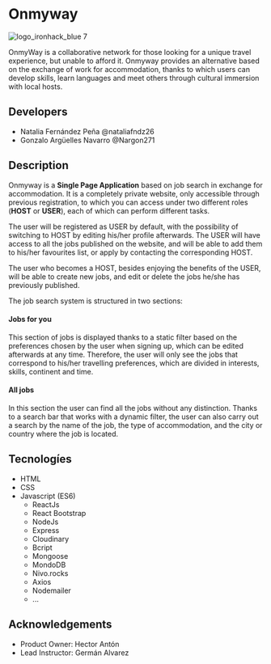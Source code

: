 # Onmyway
![logo_ironhack_blue 7](https://user-images.githubusercontent.com/23629340/40541063-a07a0a8a-601a-11e8-91b5-2f13e4e6b441.png)

OnmyWay is a collaborative network for those looking for a unique travel experience, but unable to afford it. Onmyway provides an alternative based on the exchange of work for accommodation, thanks to which users can develop skills, learn languages and meet others through cultural immersion with local hosts.

## Developers
* Natalia Fernández Peña @nataliafndz26
* Gonzalo Argüelles Navarro @Nargon271

## Description
Onmyway is a __Single Page Application__ based on job search in exchange for accommodation. It is a completely private website, only accessible through previous registration, to which you can access under two different roles (__HOST__ or __USER__), each of which can perform different tasks.

The user will be registered as USER by default, with the possibility of switching to HOST by editing his/her profile afterwards. The USER will have access to all the jobs published on the website, and will be able to add them to his/her favourites list, or apply by contacting the corresponding HOST.

The user who becomes a HOST, besides enjoying the benefits of the USER, will be able to create new jobs, and edit or delete the jobs he/she has previously published.

The job search system is structured in two sections: 
#### Jobs for you
This section of jobs is displayed thanks to a static filter based on the preferences chosen by the user when signing up, which can be edited afterwards at any time. Therefore, the user will only see the jobs that correspond to his/her travelling preferences, which are divided in  interests, skills, continent and time.
#### All jobs
In this section the user can find all the jobs without any distinction. Thanks to a search bar that works with a dynamic filter, the user can also carry out a search by the name of the job, the type of accommodation, and the city or country where the job is located.

## Tecnologíes
* HTML
* CSS
* Javascript (ES6)
  * ReactJs
  * React Bootstrap
  * NodeJs
  * Express
  * Cloudinary
  * Bcript
  * Mongoose
  * MondoDB
  * Nivo.rocks
  * Axios
  * Nodemailer
  * ...
 
## Acknowledgements
  * Product Owner: Hector Antón
  * Lead Instructor: Germán Alvarez

  

